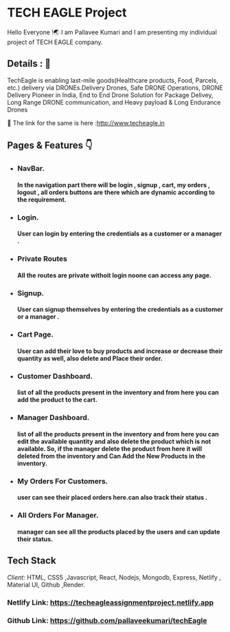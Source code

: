 # TECH EAGLE Project 

Hello Everyone !🌏 I am Pallavee Kumari and I am presenting my individual project of TECH EAGLE company.


## Details : 🔭

TechEagle is enabling last-mile goods(Healthcare products, Food, Parcels, etc.) delivery via DRONEs.Delivery Drones, Safe DRONE Operations, DRONE Delivery Pioneer in India, End to End Drone Solution for Package Delivey, Long Range DRONE communication, and Heavy payload & Long Endurance Drones

🚀 The link for the same is here :http://www.techeagle.in


## Pages & Features 👇

 - ###  NavBar.

   #### In the navigation part there will be login , signup , cart, my orders , logout , all orders buttons are there which are dynamic according to the requirement.

    
 - ### Login.

   #### User can login by entering the credentials as a customer or a manager .

  - ### Private Routes
    #### All the routes are private withoit login noone can access any page.
   
 - ### Signup.
    #### User can signup themselves by entering the credentials as a customer or a manager .
  
 - ### Cart Page.

   #### User can add their love to buy products and increase or decrease their quantity as well, also delete and Place their order.
 - ### Customer Dashboard.

   #### list of all the products present in the inventory and from here you can add the product to the cart.
 - ### Manager Dashboard.

    #### list of all the products present in the inventory and from here you can edit the available quantity and also delete the product which is not available. So, if the manager delete the product from here it will deleted from the inventory and Can Add the New Products in the inventory.
   
 - ### My Orders For Customers.
   #### user can see their placed orders here.can also track their status .
 - ### All Orders For Manager.
   #### manager can see all the products placed by the users and can update their status.



 
 ## Tech Stack

*Client:* HTML, CSS5 ,Javascript, React, Nodejs, Mongodb, Express, Netlify , Material UI, Github ,Render.



### Netlify Link: https://techeagleassignmentproject.netlify.app

### Github Link: https://github.com/pallaveekumari/techEagle


